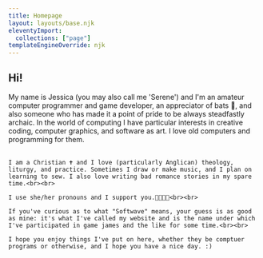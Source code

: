 ```yaml
---
title: Homepage
layout: layouts/base.njk
eleventyImport:
  collections: ["page"]
templateEngineOverride: njk
---
```

<div class="wrapper">
    <h2>Hi!</h2>
    My name is Jessica (you may also call me 'Serene') and I'm an amateur computer programmer and game developer, an appreciator of bats 🦇, and also someone who has made it a point of pride to be always steadfastly archaic. In the world of computing I have particular interests in creative coding, computer graphics, and software as art. I love old computers and programming for them.<br><br>  

    I am a Christian 🕇 and I love (particularly Anglican) theology, liturgy, and practice. Sometimes I draw or make music, and I plan on learning to sew. I also love writing bad romance stories in my spare time.<br><br>  

    I use she/her pronouns and I support you.🏳️‍🌈🏳️‍⚧️<br><br>   

    If you've curious as to what "Softwave" means, your guess is as good as mine: it's what I've called my website and is the name under which I've participated in game james and the like for some time.<br><br>   

    I hope you enjoy things I've put on here, whether they be comptuer programs or otherwise, and I hope you have a nice day. :)
    
<div>